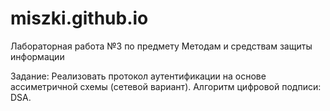 miszki.github.io
================

Лабораторная работа №3
по предмету Методам и средствам защиты информации

Задание:
Реализовать протокол аутентификации на основе ассиметричной схемы (сетевой вариант).
Алгоритм цифровой подписи: DSA.
